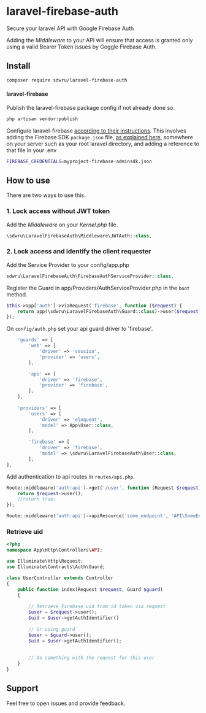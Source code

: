# laravel-firebase-auth
Secure your laravel API with Google Firebase Auth

Adding the *Middleware* to your API will ensure that access is granted only using a valid Bearer Token issues by Goggle Firebase Auth.

## Install
```bash
composer require sdwru/laravel-firebase-auth
```
#### laravel-firebase
Publish the laravel-firebase package config if not already done so.

```bash
php artisan vendor:publish
```

Configure laravel-firebase [according to their instructions](https://github.com/kreait/laravel-firebase/blob/master/README.md).  This involves adding the Firebase SDK `package.json` file, [as explained here](https://firebase.google.com/docs/admin/setup#add_firebase_to_your_app), somewhere on your server such as your root laravel directory, and adding a reference to that file in your .env
```bash
FIREBASE_CREDENTIALS=myproject-firebase-adminsdk.json
```

## How to use

There are two ways to use this.

### 1. Lock access without JWT token

Add the *Middleware* on your *Kernel.php* file.

```php
\sdwru\LaravelFirebaseAuth\Middleware\JWTAuth::class,
```

### 2. Lock access and identify the client requester

Add the Service Provider to your config/app.php

```php
sdwru\LaravelFirebaseAuth\FirebaseAuthServiceProvider::class,
```

Register the Guard in app/Providers/AuthServiceProvider.php in the `boot` method.

```php
$this->app['auth']->viaRequest('firebase', function ($request) {
    return app(\sdwru\LaravelFirebaseAuth\Guard::class)->user($request);
});
```

On `config/auth.php` set your api guard driver to 'firebase'.

```php
    'guards' => [
        'web' => [
            'driver' => 'session',
            'provider' => 'users',
        ],

        'api' => [
            'driver' => 'firebase',
            'provider' => 'firebase',
        ],
    ],
    
    'providers' => [
        'users' => [
            'driver' => 'eloquent',
            'model' => App\User::class,
        ],

        'firebase' => [
            'driver' => 'firebase',
            'model' => \sdwru\LaravelFirebaseAuth\User::class,
        ],
],
```
Add authentication to api routes in `routes/api.php`.
```php
Route::middleware('auth:api')->get('/user', function (Request $request) {
    return $request->user();
    //return true;
});

Route::middleware('auth:api')->apiResource('some_endpoint', 'API\SomeEndpointController');
```
### Retrieve uid

```php
<?php
namespace App\Http\Controllers\API;

use Illuminate\Http\Request;
use Illuminate\Contracts\Auth\Guard;

class UserController extends Controller
{
    public function index(Request $request, Guard $guard)
    {
        
        // Retrieve Firebase uid from id token via request
        $user = $request->user();
        $uid = $user->getAuthIdentifier()
        
        // Or using guard
        $user = $guard->user();
        $uid = $user->getAuthIdentifier();
        
        
        // Do something with the request for this user
    }
}
```
## Support

Feel free to open issues and provide feedback.
